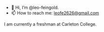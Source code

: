 - 👋 Hi, I’m @leo-feingold.
- 📫 How to reach me: leofe2626@gmail.com

I am currently a freshman at Carleton College. 

<!---
leo-feingold/leo-feingold is a ✨ special ✨ repository because its `README.md` (this file) appears on your GitHub profile.
You can click the Preview link to take a look at your changes.
--->
